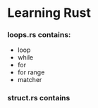 # Learning Rust

### loops.rs contains: 
- loop
- while
- for
- for range
- matcher

### struct.rs contains

